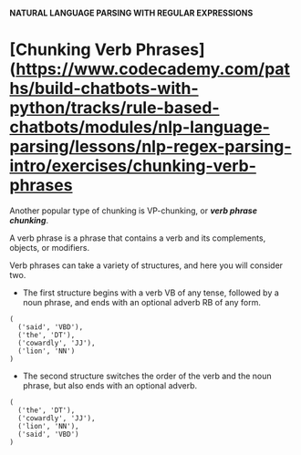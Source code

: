 #### NATURAL LANGUAGE PARSING WITH REGULAR EXPRESSIONS
# [Chunking Verb Phrases](https://www.codecademy.com/paths/build-chatbots-with-python/tracks/rule-based-chatbots/modules/nlp-language-parsing/lessons/nlp-regex-parsing-intro/exercises/chunking-verb-phrases
Another popular type of chunking is VP-chunking, or ***verb phrase chunking***.

A verb phrase is a phrase that contains a verb and its complements, objects, or modifiers.

Verb phrases can take a variety of structures, and here you will consider two. 
* The first structure begins with a verb VB of any tense, followed by a noun phrase, and ends with an optional adverb RB of any form.
```
(
  ('said', 'VBD'), 
  ('the', 'DT'), 
  ('cowardly', 'JJ'), 
  ('lion', 'NN')
)
```
* The second structure switches the order of the verb and the noun phrase, but also ends with an optional adverb.
```
(
  ('the', 'DT'), 
  ('cowardly', 'JJ'), 
  ('lion', 'NN'),
  ('said', 'VBD')
)
```
